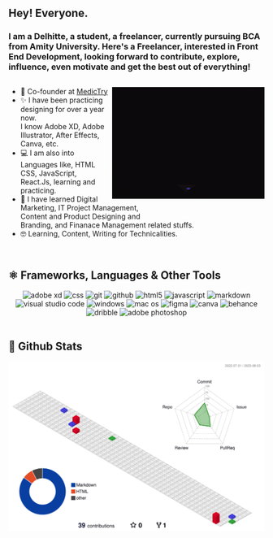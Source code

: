 ## Hey! Everyone.

### I am a Delhitte, a student, a freelancer, currently pursuing BCA from Amity University. Here's a Freelancer, interested in Front End Development, looking forward to contribute, explore, influence, even motivate  and get the best out of everything!

##

<!---------------------------------- Gif ------------------------------------------>

<img align="right" src="./assets/coder.gif" width="300" height="220" alt="coder_girl_gif">

<!-------------------------------- Short Bio -------------------------------------->

<ul align="left">
    <li>🏢 Co-founder at <a href="https://github.com/Medictry">MedicTry</a></li>
    <li>✨ I have been practicing designing for over a year now. <br> I know Adobe XD, Adobe Illustrator, After Effects, Canva, etc.</li>
    <li>💻 I am also into Languages like, HTML CSS, JavaScript, <br> React.Js, learning and practicing.</li>
    <li>🍁 I have learned Digital Marketing, IT Project Management, <br> Content and Product Designing and <br> Branding, and Finanace Management related stuffs.</li>
    <li>🤓 Learning, Content, Writing for Technicalities.</li>
</ul>

<img src="https://www.animatedimages.org/data/media/562/animated-line-image-0111.gif" width="1000" height="2" />

<!---------------------------------Frameworks, Languages & Other Tools ------------------------------------->        
        
## ⚛️ Frameworks, Languages & Other Tools        
 
<div align="center">
        <img src="https://img.shields.io/badge/Adobe%20XD-470137?style=for-the-badge&logo=Adobe%20XD&logoColor=#FF61F6" alt="adobe xd" /> 
        <img src="https://img.shields.io/badge/CSS3-1572B6?style=for-the-badge&logo=css3&logoColor=white" alt="css" />
        <img src="https://img.shields.io/badge/Git-F05032?style=for-the-badge&logo=github&logoColor=white" alt="git" />
        <img src="https://img.shields.io/badge/Github-000000?style=for-the-badge&logo=github&logoColor=white" alt="github" />
        <img src="https://img.shields.io/badge/HTML5-E34F26?style=for-the-badge&logo=html5&logoColor=white" alt="html5" />
        <img src="https://img.shields.io/badge/JavaScript-F7DF1E?style=for-the-badge&logo=javascript&logoColor=black" alt="javascript" />
        <img src="https://img.shields.io/badge/markdown-499bea?style=for-the-badge&logo=markdown&logoColor=white" alt="markdown" />
        <img src="https://img.shields.io/badge/Visual_Studio_Code-0078D4?style=for-the-badge&logo=visual%20studio%20code&logoColor=white" alt="visual studio code" />
        <img src="https://img.shields.io/badge/windows-0078D6?style=for-the-badge&logo=windows&logoColor=fff" alt="windows" />
        <img src="https://img.shields.io/badge/mac%20os-000000?style=for-the-badge&logo=apple&logoColor=white" alt="mac os" />
        <img src="https://img.shields.io/badge/Figma-F24E1E?style=for-the-badge&logo=figma&logoColor=white" alt="figma" />
        <img src="https://img.shields.io/badge/Canva-%2300C4CC.svg?&style=for-the-badge&logo=Canva&logoColor=white" alt="canva" />
        <img src="https://img.shields.io/badge/Behance-0054F7?style=for-the-badge&logo=behance&logoColor=white" alt="behance" />
        <img src="https://img.shields.io/badge/Dribbble-EA4C89?style=for-the-badge&logo=dribbble&logoColor=white" alt="dribble" />
        <img src="https://img.shields.io/badge/Adobe%20Photoshop-31A8FF?style=for-the-badge&logo=Adobe%20Photoshop&logoColor=black" alt="adobe photoshop" />
</div>

<img src="https://www.animatedimages.org/data/media/562/animated-line-image-0111.gif" width="1000" height="2" />

<!------------------------------------------------ Github Stats ------------------------------------------------>

## 🌟 Github Stats

<!---------------------------------------------- 3D Contribution Graph ----------------------------------------->

![](./profile-3d-contrib/profile-gitblock.svg)
